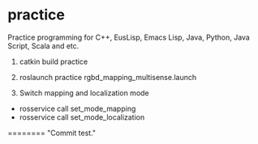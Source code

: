 practice
========

Practice programming for C++, EusLisp, Emacs Lisp, Java, Python, Java Script, Scala and etc.

1. catkin build practice

2. roslaunch practice rgbd_mapping_multisense.launch

3. Switch mapping and localization mode
- rosservice call set_mode_mapping
- rosservice call set_mode_localization

========
"Commit test."